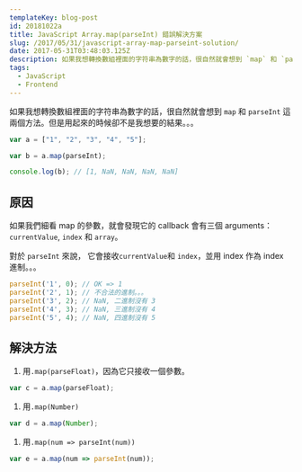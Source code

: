 ```yaml
---
templateKey: blog-post
id: 20181022a
title: JavaScript Array.map(parseInt) 錯誤解決方案
slug: /2017/05/31/javascript-array-map-parseint-solution/
date: 2017-05-31T03:48:03.125Z
description: 如果我想轉換數組裡面的字符串為數字的話，很自然就會想到 `map` 和 `parseInt` 這兩個方法。但是用起來的時候卻不是我想要的結果。
tags:
  - JavaScript
  - Frontend
---
```


如果我想轉換數組裡面的字符串為數字的話，很自然就會想到 `map` 和 `parseInt` 這兩個方法。但是用起來的時候卻不是我想要的結果。。。

```JavaScript
var a = ["1", "2", "3", "4", "5"];

var b = a.map(parseInt);

console.log(b); // [1, NaN, NaN, NaN, NaN]
```

## 原因

如果我們細看 map 的參數，就會發現它的 callback 會有三個 arguments：`currentValue`, `index` 和 `array`。

對於 `parseInt` 來說， 它會接收`currentValue`和 `index`，並用 index 作為 index 進制。。。

```JavaScript
parseInt('1', 0); // OK => 1
parseInt('2', 1); // 不合法的進制。。。
parseInt('3', 2); // NaN, 二進制沒有 3
parseInt('4', 3); // NaN, 三進制沒有 4
parseInt('5', 4); // NaN, 四進制沒有 5
```

## 解決方法

1. 用`.map(parseFloat)`，因為它只接收一個參數。

```JavaScript
var c = a.map(parseFloat);
```

1. 用`.map(Number)`

```JavaScript
var d = a.map(Number);
```

1. 用`.map(num => parseInt(num))`

```JavaScript
var e = a.map(num => parseInt(num));
```
